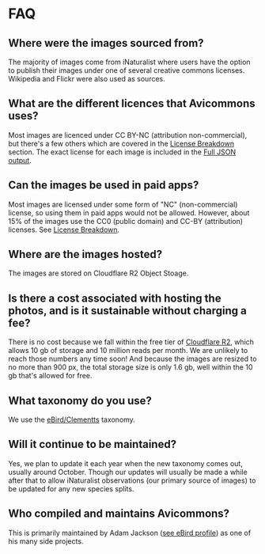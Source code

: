# FAQ

## Where were the images sourced from?

The majority of images come from iNaturalist where users have the option to publish their images under one of several creative commons licenses. Wikipedia and Flickr were also used as sources.

## What are the different licences that Avicommons uses?

Most images are licenced under CC BY-NC (attribution non-commercial), but there's a few others which are covered in the [License Breakdown](https://github.com/rawcomposition/avicommons/tree/main?tab=readme-ov-file#1-full-version) section. The exact license for each image is included in the [Full JSON output](https://github.com/rawcomposition/avicommons/tree/main?tab=readme-ov-file#1-full-version).

## Can the images be used in paid apps?

Most images are licensed under some form of "NC" (non-commercial) license, so using them in paid apps would not be allowed. However, about 15% of the images use the CC0 (public domain) and CC-BY (attribution) licenses. See [License Breakdown](https://github.com/rawcomposition/avicommons/tree/main?tab=readme-ov-file#1-full-version).

## Where are the images hosted?

The images are stored on Cloudflare R2 Object Stoage.

## Is there a cost associated with hosting the photos, and is it sustainable without charging a fee?

There is no cost because we fall within the free tier of [Cloudflare R2](https://developers.cloudflare.com/r2/pricing/#free-tier), which allows 10 gb of storage and 10 million reads per month. We are unlikely to reach those numbers any time soon! And because the images are resized to no more than 900 px, the total storage size is only 1.6 gb, well within the 10 gb that's allowed for free.

## What taxonomy do you use?

We use the [eBird/Clementts](https://www.birds.cornell.edu/clementschecklist/introduction/updateindex/october-2024/2024-citation-checklist-downloads) taxonomy.

## Will it continue to be maintained?

Yes, we plan to update it each year when the new taxonomy comes out, usually around October. Though our updates will usually be made a while after that to allow iNaturalist observations (our primary source of images) to be updated for any new species splits.

## Who compiled and maintains Avicommons?

This is primarily maintained by Adam Jackson ([see eBird profile](https://ebird.org/profile/NzMwMzI1/world)) as one of his many side projects.
